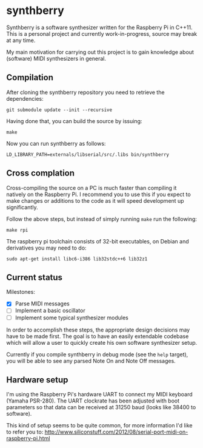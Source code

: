 # synthberry

Synthberry is a software synthesizer written for the Raspberry Pi in C++11.
This is a personal project and currently work-in-progress, source may break at
any time.

My main motivation for carrying out this project is to gain knowledge about
(software) MIDI synthesizers in general.

## Compilation
After cloning the synthberry repository you need to retrieve the dependencies:

    git submodule update --init --recursive

Having done that, you can build the source by issuing:

    make

Now you can run synthberry as follows:

    LD_LIBRARY_PATH=externals/libserial/src/.libs bin/synthberry

## Cross complation
Cross-compiling the source on a PC is much faster than compiling it natively on
the Raspberry Pi. I recommend you to use this if you expect to make changes or
additions to the code as it will speed development up significantly.

Follow the above steps, but instead of simply running `make` run the following:

    make rpi

The raspberry pi toolchain consists of 32-bit executables, on Debian and
derivatives you may need to do:

    sudo apt-get install libc6-i386 lib32stdc++6 lib32z1

## Current status
Milestones:

- [x] Parse MIDI messages
- [ ] Implement a basic oscillator
- [ ] Implement some typical synthesizer modules

In order to accomplish these steps, the appropriate design decisions may have
to be made first. The goal is to have an easily extendable codebase which will
allow a user to quickly create his own software synthesizer setup.

Currently if you compile synthberry in debug mode (see the `help` target), you
will be able to see any parsed Note On and Note Off messages.

## Hardware setup
I'm using the Raspberry Pi's hardware UART to connect my MIDI keyboard (Yamaha
PSR-280). The UART clockrate has been adjusted with boot parameters so that data
can be received at 31250 baud (looks like 38400 to software).

This kind of setup seems to be quite common, for more information I'd like to
refer you to:
http://www.siliconstuff.com/2012/08/serial-port-midi-on-raspberry-pi.html
